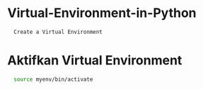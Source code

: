 # Virtual-Environment-in-Python
```sh
  Create a Virtual Environment
```
# Aktifkan Virtual Environment
```sh
  source myenv/bin/activate
```
